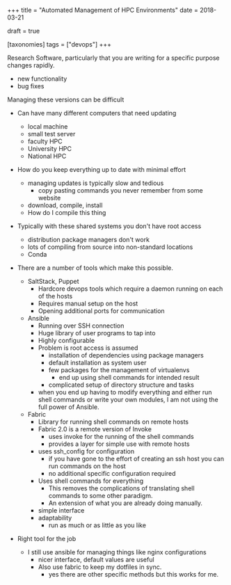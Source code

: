 +++
title = "Automated Management of HPC Environments"
date = 2018-03-21

draft = true

[taxonomies]
tags = ["devops"]
+++

Research Software, particularly that you are writing for a specific purpose changes rapidly.

- new functionality
- bug fixes

Managing these versions can be difficult

- Can have many different computers that need updating
    - local machine
    - small test server
    - faculty HPC
    - University HPC
    - National HPC
- How do you keep everything up to date with minimal effort
    - managing updates is typically slow and tedious
        - copy pasting commands you never remember from some website
    - download, compile, install
    - How do I compile this thing

- Typically with these shared systems you don't have root access
    - distribution package managers don't work
    - lots of compiling from source into non-standard locations
    - Conda

- There are a number of tools which make this possible.
    - SaltStack, Puppet
        - Hardcore devops tools which require a daemon running on each of the hosts
        - Requires manual setup on the host
        - Opening additional ports for communication
    - Ansible
        - Running over SSH connection
        - Huge library of user programs to tap into
        - Highly configurable
        - Problem is root access is assumed
            - installation of dependencies using package managers
            - default installation as system user
            - few packages for the management of virtualenvs
                - end up using shell commands for intended result
            - complicated setup of directory structure and tasks
        - when you end up having to modify everything and either run shell commands or write your
        own modules, I am not using the full power of Ansible.
    - Fabric
        - Library for running shell commands on remote hosts
        - Fabric 2.0 is a remote version of Invoke
            - uses invoke for the running of the shell commands
            - provides a layer for simple use with remote hosts
        - uses ssh_config for configuration
            - if you have gone to the effort of creating an ssh host you can run commands on the
            host
            - no additional specific configuration required
        - Uses shell commands for everything
            - This removes the complications of translating shell commands to some other paradigm.
            - An extension of what you are already doing manually.
        - simple interface
        - adaptability
            - run as much or as little as you like

- Right tool for the job
    - I still use ansible for managing things like nginx configurations
        - nicer interface, default values are useful
        - Also use fabric to keep my dotfiles in sync.
            - yes there are other specific methods but this works for me.
